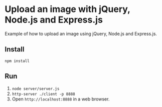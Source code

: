 # Upload an image with jQuery, Node.js and Express.js
Example of how to upload an image using jQuery, Node.js and Express.js.

## Install

`npm install`

## Run

1. `node server/server.js`
2. `http-server ./client -p 8888`
3. Open `http://localhost:8888` in a web browser.